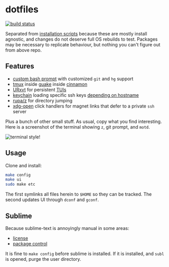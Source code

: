 # dotfiles
[![build status](https://secure.travis-ci.org/clux/dotfiles.svg)](http://travis-ci.org/clux/dotfiles)

Separated from [installation scripts](https://github.com/clux/dotclux) because these are mostly install agnostic, and changes do not deserve full OS rebuilds to test. Packages may be necessary to replicate behaviour, but nothing you can't figure out from above repo.

## Features

- [custom bash prompt](https://github.com/clux/dotfiles/blob/master/.bash_prompt) with customized `git` and `hg` support
- [tmux](https://wiki.archlinux.org/index.php/tmux) inside [guake](https://wiki.archlinux.org/index.php/Guake) inside [cinnamon](https://wiki.archlinux.org/index.php/cinnamon)
- [URxvt](https://wiki.archlinux.org/index.php/rxvt-unicode) for persistent [TUIs](https://en.wikipedia.org/wiki/Text-based_user_interface)
- [keychain](https://wiki.archlinux.org/index.php/SSH_keys#Keychain) loading specific ssh keys [depending on hostname](https://github.com/clux/dotfiles/blob/658ffb136167730ba272b03fd57c2be4a0bd2cc9/.bash_profile#L10-L16)
- [rupa/z](https://github.com/rupa/z) for directory jumping
- [xdg-open](https://wiki.archlinux.org/index.php/Xdg-open) click handlers for magnet links that defer to a private `ssh` server

Plus a bunch of other small stuff. As usual, copy what you find interesting. Here is a screenshot of the terminal showing `z`, git prompt, and `motd`.

![terminal style!](https://github.com/clux/dotfiles/raw/master/imgs/terminal.png)

## Usage
Clone and install:

```sh
make config
make ui
sudo make etc
```

The first symlinks all files herein to `$HOME` so they can be tracked. The second updates UI through `dconf` and `gconf`.

## Sublime
Because sublime-text is annoyingly manual in some areas:

- [license](https://mail.google.com/mail/u/0/#search/sublime+license/13a942d72a211e81)
- [package control](https://packagecontrol.io/installation)

It is fine to `make config` before sublime is installed. If it is installed, and `subl` is opened, purge the user directory.
